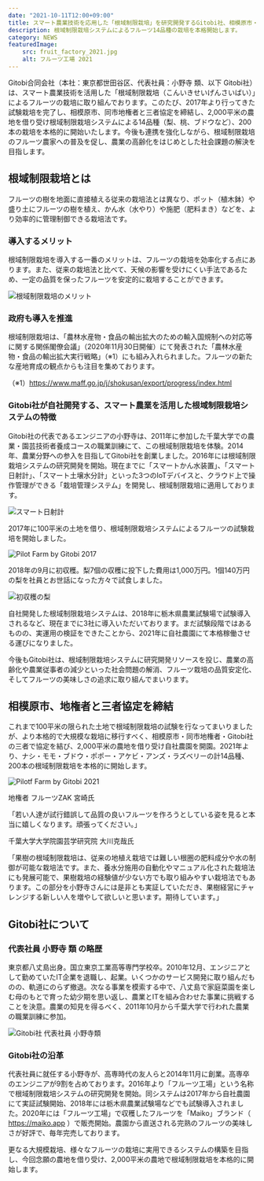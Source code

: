 ```yaml
---
date: "2021-10-11T12:00+09:00"
title: スマート農業技術を応用した「根域制限栽培」を研究開発するGitobi社、相模原市・地権者と三者協定を締結
description: 根域制限栽培システムによるフルーツ14品種の栽培を本格開始します。
category: NEWS
featuredImage:
    src: fruit_factory_2021.jpg
    alt: フルーツ工場 2021
---
```


Gitobi合同会社（本社：東京都世田谷区、代表社員：小野寺 類、以下 Gitobi社）は、スマート農業技術を活用した「根域制限栽培（こんいきせいげんさいばい）」によるフルーツの栽培に取り組んでおります。このたび、2017年より行ってきた試験栽培を完了し、相模原市、同市地権者と三者協定を締結し、2,000平米の農地を借り受け根域制限栽培システムによる14品種（梨、桃、ブドウなど）、200本の栽培を本格的に開始いたします。今後も連携を強化しながら、根域制限栽培のフルーツ農家への普及を促し、農業の高齢化をはじめとした社会課題の解決を目指します。

## 根域制限栽培とは

フルーツの樹を地面に直接植える従来の栽培法とは異なり、ポット（植木鉢）や盛り土にフルーツの樹を植え、かん水（水やり）や施肥（肥料まき）などを、より効率的に管理制御できる栽培法です。

### 導入するメリット

根域制限栽培を導入する一番のメリットは、フルーツの栽培を効率化する点にあります。また、従来の栽培法と比べて、天候の影響を受けにくい手法であるため、一定の品質を保ったフルーツを安定的に栽培することができます。

![根域制限栽培のメリット](merit.jpg)

### 政府も導入を推進

根域制限栽培は、「農林水産物・食品の輸出拡大のための輸入国規制への対応等に関する関係閣僚会議」（2020年11月30日開催）にて発表された「農林水産物・食品の輸出拡大実行戦略」（※1）にも組み入れられました。フルーツの新たな産地育成の観点からも注目を集めております。

（※1）https://www.maff.go.jp/j/shokusan/export/progress/index.html

### Gitobi社が自社開発する、スマート農業を活用した根域制限栽培システムの特徴

Gitobi社の代表であるエンジニアの小野寺は、2011年に参加した千葉大学での農業・園芸技術者養成コースの職業訓練にて、この根域制限栽培を体験。2014年、農業分野への参入を目指してGitobi社を創業しました。2016年には根域制限栽培システムの研究開発を開始。現在までに「スマートかん水装置」、「スマート日射計」、「スマート土壌水分計」といった3つのIoTデバイスと、クラウド上で操作管理ができる「栽培管理システム」を開発し、根域制限栽培に適用しております。

![スマート日射計](juko.jpg)

2017年に100平米の土地を借り、根域制限栽培システムによるフルーツの試験栽培を開始しました。

![Pilot Farm by Gitobi 2017](pilot_farm_by_gitobi_2017.jpg)

2018年の9月に初収穫。梨7個の収穫に投下した費用は1,000万円。1個140万円の梨を社員とお世話になった方々で試食しました。

![初収穫の梨](original.jpg)

自社開発した根域制限栽培システムは、2018年に栃木県農業試験場で試験導入されるなど、現在までに3社に導入いただいております。まだ試験段階ではあるものの、実運用の検証をできたことから、2021年に自社農園にて本格稼働させる運びになりました。

今後もGitobi社は、根域制限栽培システムに研究開発リソースを投じ、農業の高齢化や農業従事者の減少といった社会問題の解消、フルーツ栽培の品質安定化、そしてフルーツの美味しさの追求に取り組んでまいります。

## 相模原市、地権者と三者協定を締結

これまで100平米の限られた土地で根域制限栽培の試験を行なってまいりましたが、より本格的で大規模な栽培に移行すべく、相模原市・同市地権者・Gitobi社の三者で協定を結び、2,000平米の農地を借り受け自社農園を開園。2021年より、ナシ・モモ・ブドウ・ポポー・アケビ・アンズ・ラズベリーの計14品種、200本の根域制限栽培を本格的に開始します。

![Pilotf Farm by Gitobi 2021](pilot_farm_by_gitobi_2021.jpg)

地権者 フルーツZAK 宮崎氏

「若い人達が試行錯誤して品質の良いフルーツを作ろうとしている姿を見ると本当に嬉しくなります。頑張ってください。」

千葉大学大学院園芸学研究院 大川克哉氏

「果樹の根域制限栽培は、従来の地植え栽培では難しい根圏の肥料成分や水の制御が可能な栽培法です。また、養水分施用の自動化やマニュアル化された栽培法にも発展可能で、果樹栽培の経験値が少ない方でも取り組みやすい栽培法でもあります。この部分を小野寺さんには是非とも実証していただき、果樹経営にチャレンジする新しい人を増やして欲しいと思います。期待しています。」

## Gitobi社について

### 代表社員 小野寺 類 の略歴

東京都八丈島出身。国立東京工業高等専門学校卒。2010年12月、エンジニアとして勤めていたIT企業を退職し、起業。いくつかのサービス開発に取り組んだものの、軌道にのらず撤退。次なる事業を模索する中で、八丈島で家庭菜園を楽しむ母のもとで育った幼少期を思い返し、農業とITを組み合わせた事業に挑戦することを決意。農業の知見を得るべく、2011年10月から千葉大学で行われた農業の職業訓練に参加。

![Gitobi社 代表社員 小野寺類](rui-onodera.jpg)

### Gitobi社の沿革

代表社員に就任する小野寺が、高専時代の友人らと2014年11月に創業。高専卒のエンジニアが9割を占めております。2016年より「フルーツ工場」という名称で根域制限栽培システムの研究開発を開始。同システムは2017年から自社農園にて実証試験開始、2018年には栃木県農業試験場などでも試験導入されました。2020年には「フルーツ工場」で収穫したフルーツを「Maiko」ブランド（ https://maiko.app ）で販売開始。農園から直送される完熟のフルーツの美味しさが好評で、毎年完売しております。

更なる大規模栽培、様々なフルーツの栽培に実用できるシステムの構築を目指し、今回念願の農地を借り受け、2,000平米の農地で根域制限栽培を本格的に開始します。
